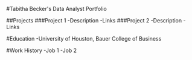 #Tabitha Becker's Data Analyst Portfolio

##Projects
###Project 1
  -Description
  -Links
###Project 2
  -Description
  -Links

#Education
  -University of Houston, Bauer College of Business

#Work History
  -Job 1
  -Job 2

